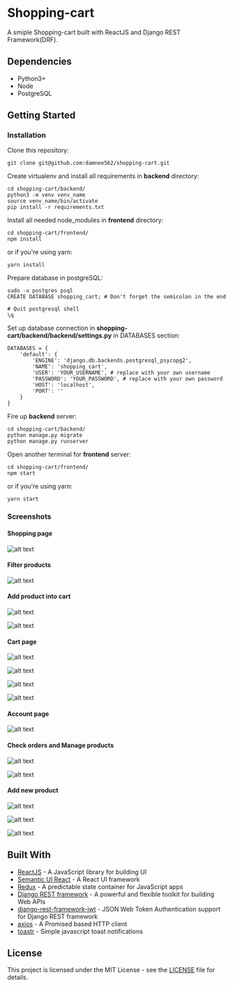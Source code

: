 # Shopping-cart
A smiple Shopping-cart built with ReactJS and Django REST Framework(DRF).

## Dependencies
* Python3+
* Node
* PostgreSQL

## Getting Started
### Installation
Clone this repository:

    git clone git@github.com:damnee562/shopping-cart.git

Create virtualenv and install all requirements in **backend** directory:

    cd shopping-cart/backend/
    python3 -m venv venv_name
    source venv_name/bin/activate
    pip install -r requirements.txt

Install all needed node_modules in **frontend** directory:

    cd shopping-cart/frontend/
    npm install

or if you're using yarn:

    yarn install

Prepare database in postgreSQL:

    sudo -u postgres psql
    CREATE DATABASE shopping_cart; # Don't forget the semicolon in the end

    # Quit postgresql shell
    \q

Set up database connection in **shopping-cart/backend/backend/settings.py** in DATABASES section:

    DATABASES = {
        'default': {
            'ENGINE': 'django.db.backends.postgresql_psycopg2',
            'NAME': 'shopping_cart',
            'USER': 'YOUR_USERNAME', # replace with your own username
            'PASSWORD': 'YOUR_PASSWORD', # replace with your own password
            'HOST': 'localhost',
            'PORT': ''
        }
    }

Fire up **backend** server:

    cd shopping-cart/backend/
    python manage.py migrate
    python manage.py runserver

Open another terminal for **frontend** server:

    cd shopping-cart/frontend/
    npm start

or if you're using yarn:

    yarn start

### Screenshots
#### Shopping page
![alt text](https://imgur.com/3jbeIvA.png "Shopping page")

#### Filter products
![alt text](https://imgur.com/QWcVVOo.png "Filter product")

#### Add product into cart
![alt text](https://imgur.com/iHzLPWF.png "Product details")

![alt text](https://imgur.com/eLJKntt.png "Add product into cart")

#### Cart page
![alt text](https://imgur.com/TwbT2So.png "Cart page")

![alt text](https://imgur.com/6UNwzmT.png "Shipping options")

![alt text](https://imgur.com/aBbqQok.png "Billing options")

![alt text](https://imgur.com/vMcWXbZ.png "Confirm order")

#### Account page
![alt text](https://imgur.com/iXTg2Wv.png "Account page")

#### Check orders and Manage products
![alt text](https://imgur.com/5nIUe94.png "Check orders")

![alt text](https://imgur.com/VQOiYHs.png "Manage products")

#### Add new product
![alt text](https://imgur.com/t3raRHl.png "Add new product")

![alt text](https://imgur.com/mdZECZF.png "Add new product")

![alt text](https://imgur.com/lg6Jx2M.png "New product")

## Built With
* [ReactJS](https://facebook.github.io/react/) - A JavaScript library for building UI
* [Semantic UI React](https://react.semantic-ui.com/introduction) - A React UI framework
* [Redux](https://redux.js.org/) - A predictable state container for JavaScript apps
* [Django REST framework](http://www.django-rest-framework.org/) - A powerful and flexible toolkit for building Web APIs
* [django-rest-framework-jwt](http://getblimp.github.io/django-rest-framework-jwt/) - JSON Web Token Authentication support for Django REST framework
* [axios](https://github.com/mzabriskie/axios) - A Promised based HTTP client
* [toastr](https://github.com/CodeSeven/toastr) - Simple javascript toast notifications

## License
This project is licensed under the MIT License - see the [LICENSE](LICENSE) file for details.
